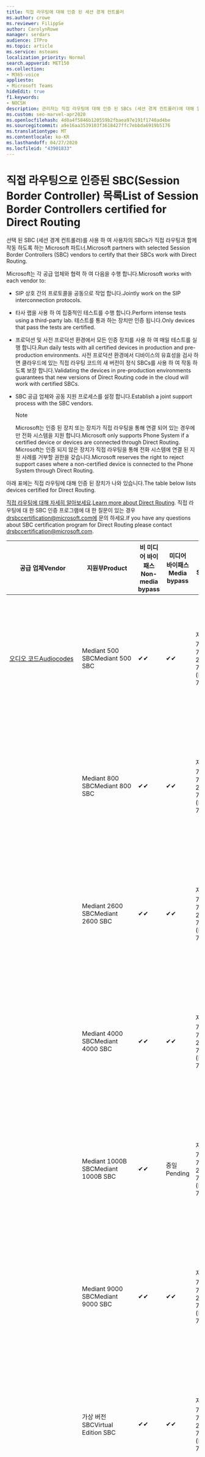 ```yaml
---
title: 직접 라우팅에 대해 인증 된 세션 경계 컨트롤러
ms.author: crowe
ms.reviewer: FilippSe
author: CarolynRowe
manager: serdars
audience: ITPro
ms.topic: article
ms.service: msteams
localization_priority: Normal
search.appverid: MET150
ms.collection:
- M365-voice
appliesto:
- Microsoft Teams
hideEdit: true
f1.keywords:
- NOCSH
description: 관리자는 직접 라우팅에 대해 인증 된 SBCs (세션 경계 컨트롤러)에 대해 알아볼 수 있습니다.
ms.custom: seo-marvel-apr2020
ms.openlocfilehash: 4d0a4f5846b120559b2fbaea97e191f1740ad4be
ms.sourcegitcommit: a9e16aa3539103f3618427ffc7ebbda6919b5176
ms.translationtype: MT
ms.contentlocale: ko-KR
ms.lasthandoff: 04/27/2020
ms.locfileid: "43901833"
---
```

# <a name="list-of-session-border-controllers-certified-for-direct-routing"></a><span data-ttu-id="1ddde-103">직접 라우팅으로 인증된 SBC(Session Border Controller) 목록</span><span class="sxs-lookup"><span data-stu-id="1ddde-103">List of Session Border Controllers certified for Direct Routing</span></span>

<span data-ttu-id="1ddde-104">선택 된 SBC (세션 경계 컨트롤러)를 사용 하 여 사용자의 SBCs가 직접 라우팅과 함께 작동 하도록 하는 Microsoft 파트너.</span><span class="sxs-lookup"><span data-stu-id="1ddde-104">Microsoft partners with selected Session Border Controllers (SBC) vendors to certify that their SBCs work with Direct Routing.</span></span> 

<span data-ttu-id="1ddde-105">Microsoft는 각 공급 업체와 협력 하 여 다음을 수행 합니다.</span><span class="sxs-lookup"><span data-stu-id="1ddde-105">Microsoft works with each vendor to:</span></span> 

- <span data-ttu-id="1ddde-106">SIP 상호 간의 프로토콜을 공동으로 작업 합니다.</span><span class="sxs-lookup"><span data-stu-id="1ddde-106">Jointly work on the SIP interconnection protocols.</span></span>
- <span data-ttu-id="1ddde-107">타사 랩을 사용 하 여 집중적인 테스트를 수행 합니다.</span><span class="sxs-lookup"><span data-stu-id="1ddde-107">Perform intense tests using a third-party lab.</span></span> <span data-ttu-id="1ddde-108">테스트를 통과 하는 장치만 인증 됩니다.</span><span class="sxs-lookup"><span data-stu-id="1ddde-108">Only devices that pass the tests are certified.</span></span> 
- <span data-ttu-id="1ddde-109">프로덕션 및 사전 프로덕션 환경에서 모든 인증 장치를 사용 하 여 매일 테스트를 실행 합니다.</span><span class="sxs-lookup"><span data-stu-id="1ddde-109">Run daily tests with all certified devices in production and pre-production environments.</span></span> <span data-ttu-id="1ddde-110">사전 프로덕션 환경에서 디바이스의 유효성을 검사 하면 클라우드에 있는 직접 라우팅 코드의 새 버전이 정식 SBCs를 사용 하 여 작동 하도록 보장 합니다.</span><span class="sxs-lookup"><span data-stu-id="1ddde-110">Validating the devices in pre-production environments guarantees that new versions of Direct Routing code in the cloud will work with certified SBCs.</span></span> 
- <span data-ttu-id="1ddde-111">SBC 공급 업체와 공동 지원 프로세스를 설정 합니다.</span><span class="sxs-lookup"><span data-stu-id="1ddde-111">Establish a joint support process with the SBC vendors.</span></span>


  > [!NOTE]
  > <span data-ttu-id="1ddde-112">Microsoft는 인증 된 장치 또는 장치가 직접 라우팅을 통해 연결 되어 있는 경우에만 전화 시스템을 지원 합니다.</span><span class="sxs-lookup"><span data-stu-id="1ddde-112">Microsoft only supports Phone System if a certified device or devices are connected through Direct Routing.</span></span> <span data-ttu-id="1ddde-113">Microsoft는 인증 되지 않은 장치가 직접 라우팅을 통해 전화 시스템에 연결 된 지원 사례를 거부할 권한을 갖습니다.</span><span class="sxs-lookup"><span data-stu-id="1ddde-113">Microsoft reserves the right to reject support cases where a non-certified device is connected to the Phone System through Direct Routing.</span></span> 

<span data-ttu-id="1ddde-114">아래 표에는 직접 라우팅에 대해 인증 된 장치가 나와 있습니다.</span><span class="sxs-lookup"><span data-stu-id="1ddde-114">The table below lists devices certified for Direct Routing.</span></span> 

<span data-ttu-id="1ddde-115">[직접 라우팅에 대해 자세히 알아보세요](https://aka.ms/dr).</span><span class="sxs-lookup"><span data-stu-id="1ddde-115">[Learn more about Direct Routing](https://aka.ms/dr).</span></span> <span data-ttu-id="1ddde-116">직접 라우팅에 대 한 SBC 인증 프로그램에 대 한 질문이 있는 경우 drsbccertification@microsoft.com에 문의 하세요.</span><span class="sxs-lookup"><span data-stu-id="1ddde-116">If you have any questions about SBC certification program for Direct Routing please contact drsbccertification@microsoft.com.</span></span>


|                                                       <span data-ttu-id="1ddde-117">공급 업체</span><span class="sxs-lookup"><span data-stu-id="1ddde-117">Vendor</span></span>                                                        |       <span data-ttu-id="1ddde-118">지원부</span><span class="sxs-lookup"><span data-stu-id="1ddde-118">Product</span></span>       | <span data-ttu-id="1ddde-119">비 미디어 바이패스</span><span class="sxs-lookup"><span data-stu-id="1ddde-119">Non-media bypass</span></span> | <span data-ttu-id="1ddde-120">미디어 바이패스</span><span class="sxs-lookup"><span data-stu-id="1ddde-120">Media bypass</span></span> | <span data-ttu-id="1ddde-121">소프트웨어 버전</span><span class="sxs-lookup"><span data-stu-id="1ddde-121">Software version</span></span> | <span data-ttu-id="1ddde-122">E911 공급자를 사용 하 여 유효성 검사</span><span class="sxs-lookup"><span data-stu-id="1ddde-122">Validated with E911 providers</span></span> | <span data-ttu-id="1ddde-123">ELIN 가능</span><span class="sxs-lookup"><span data-stu-id="1ddde-123">ELIN capable</span></span>
|---------------------------------------------------------------------------------------------------------------------|---------------------|------------------|--------------|------------------|-----------------|------------------|
| [<span data-ttu-id="1ddde-124">오디오 코드</span><span class="sxs-lookup"><span data-stu-id="1ddde-124">Audiocodes</span></span>](https://www.audiocodes.com/solutions-products/products/products-for-microsoft-365/direct-routing-for-microsoft-teams) |   <span data-ttu-id="1ddde-125">Mediant 500 SBC</span><span class="sxs-lookup"><span data-stu-id="1ddde-125">Mediant 500 SBC</span></span>   |     <span data-ttu-id="1ddde-126">&#10004;</span><span class="sxs-lookup"><span data-stu-id="1ddde-126">&#10004;</span></span>     |   <span data-ttu-id="1ddde-127">&#10004;</span><span class="sxs-lookup"><span data-stu-id="1ddde-127">&#10004;</span></span>    |  <span data-ttu-id="1ddde-128">지원 되는 7.20.250 (권장 7.20 A. 256)</span><span class="sxs-lookup"><span data-stu-id="1ddde-128">Supported 7.20A.250 (Recommended 7.20A.256)</span></span>   | <ul> <li> [<span data-ttu-id="1ddde-129">대역폭 동적 위치 라우팅</span><span class="sxs-lookup"><span data-stu-id="1ddde-129">Bandwidth Dynamic Location Routing</span></span>](https://www.bandwidth.com/partners/microsoft-teams-direct-routing) </li> <li><span data-ttu-id="1ddde-130">Intrado</span><span class="sxs-lookup"><span data-stu-id="1ddde-130">Intrado ERS</span></span> </li> <li><span data-ttu-id="1ddde-131">Intrado</span><span class="sxs-lookup"><span data-stu-id="1ddde-131">Intrado EGW</span></span></li> <li> <span data-ttu-id="1ddde-132">빨강 하늘 가로 이동성</span><span class="sxs-lookup"><span data-stu-id="1ddde-132">Red Sky Horizon Mobility</span></span> </li>  </ul> |  <span data-ttu-id="1ddde-133">&#10004;</span><span class="sxs-lookup"><span data-stu-id="1ddde-133">&#10004;</span></span>  |
|                                                                                                                     |   <span data-ttu-id="1ddde-134">Mediant 800 SBC</span><span class="sxs-lookup"><span data-stu-id="1ddde-134">Mediant 800 SBC</span></span>   |     <span data-ttu-id="1ddde-135">&#10004;</span><span class="sxs-lookup"><span data-stu-id="1ddde-135">&#10004;</span></span>     |   <span data-ttu-id="1ddde-136">&#10004;</span><span class="sxs-lookup"><span data-stu-id="1ddde-136">&#10004;</span></span>     |  <span data-ttu-id="1ddde-137">지원 되는 7.20.250 (권장 7.20 A. 256)</span><span class="sxs-lookup"><span data-stu-id="1ddde-137">Supported 7.20A.250 (Recommended 7.20A.256)</span></span>   | <ul> <li> [<span data-ttu-id="1ddde-138">대역폭 동적 위치 라우팅</span><span class="sxs-lookup"><span data-stu-id="1ddde-138">Bandwidth Dynamic Location Routing</span></span>](https://www.bandwidth.com/partners/microsoft-teams-direct-routing) </li> <li><span data-ttu-id="1ddde-139">Intrado</span><span class="sxs-lookup"><span data-stu-id="1ddde-139">Intrado ERS</span></span> </li> <li><span data-ttu-id="1ddde-140">Intrado</span><span class="sxs-lookup"><span data-stu-id="1ddde-140">Intrado EGW</span></span></li> <li> <span data-ttu-id="1ddde-141">빨강 하늘 가로 이동성</span><span class="sxs-lookup"><span data-stu-id="1ddde-141">Red Sky Horizon Mobility</span></span> </li>  </ul>  |  <span data-ttu-id="1ddde-142">&#10004;</span><span class="sxs-lookup"><span data-stu-id="1ddde-142">&#10004;</span></span>  |
|                                                                                                                     |  <span data-ttu-id="1ddde-143">Mediant 2600 SBC</span><span class="sxs-lookup"><span data-stu-id="1ddde-143">Mediant 2600 SBC</span></span>   |     <span data-ttu-id="1ddde-144">&#10004;</span><span class="sxs-lookup"><span data-stu-id="1ddde-144">&#10004;</span></span>     |   <span data-ttu-id="1ddde-145">&#10004;</span><span class="sxs-lookup"><span data-stu-id="1ddde-145">&#10004;</span></span>    |  <span data-ttu-id="1ddde-146">지원 되는 7.20.250 (권장 7.20 A. 256)</span><span class="sxs-lookup"><span data-stu-id="1ddde-146">Supported 7.20A.250 (Recommended 7.20A.256)</span></span>   |   <ul> <li> [<span data-ttu-id="1ddde-147">대역폭 동적 위치 라우팅</span><span class="sxs-lookup"><span data-stu-id="1ddde-147">Bandwidth Dynamic Location Routing</span></span>](https://www.bandwidth.com/partners/microsoft-teams-direct-routing) </li> <li><span data-ttu-id="1ddde-148">Intrado</span><span class="sxs-lookup"><span data-stu-id="1ddde-148">Intrado ERS</span></span> </li> <li><span data-ttu-id="1ddde-149">Intrado</span><span class="sxs-lookup"><span data-stu-id="1ddde-149">Intrado EGW</span></span></li> <li> <span data-ttu-id="1ddde-150">빨강 하늘 가로 이동성</span><span class="sxs-lookup"><span data-stu-id="1ddde-150">Red Sky Horizon Mobility</span></span> </li>  </ul>  |  <span data-ttu-id="1ddde-151">&#10004;</span><span class="sxs-lookup"><span data-stu-id="1ddde-151">&#10004;</span></span>  |    
|                                                                                                                     |  <span data-ttu-id="1ddde-152">Mediant 4000 SBC</span><span class="sxs-lookup"><span data-stu-id="1ddde-152">Mediant 4000 SBC</span></span>   |     <span data-ttu-id="1ddde-153">&#10004;</span><span class="sxs-lookup"><span data-stu-id="1ddde-153">&#10004;</span></span>     |   <span data-ttu-id="1ddde-154">&#10004;</span><span class="sxs-lookup"><span data-stu-id="1ddde-154">&#10004;</span></span>     |  <span data-ttu-id="1ddde-155">지원 되는 7.20.250 (권장 7.20 A. 256)</span><span class="sxs-lookup"><span data-stu-id="1ddde-155">Supported 7.20A.250 (Recommended 7.20A.256)</span></span>   |  <ul> <li> [<span data-ttu-id="1ddde-156">대역폭 동적 위치 라우팅</span><span class="sxs-lookup"><span data-stu-id="1ddde-156">Bandwidth Dynamic Location Routing</span></span>](https://www.bandwidth.com/partners/microsoft-teams-direct-routing) </li> <li><span data-ttu-id="1ddde-157">Intrado</span><span class="sxs-lookup"><span data-stu-id="1ddde-157">Intrado ERS</span></span> </li> <li><span data-ttu-id="1ddde-158">Intrado</span><span class="sxs-lookup"><span data-stu-id="1ddde-158">Intrado EGW</span></span></li> <li> <span data-ttu-id="1ddde-159">빨강 하늘 가로 이동성</span><span class="sxs-lookup"><span data-stu-id="1ddde-159">Red Sky Horizon Mobility</span></span> </li>  </ul>  |  <span data-ttu-id="1ddde-160">&#10004;</span><span class="sxs-lookup"><span data-stu-id="1ddde-160">&#10004;</span></span>  |    
|                                                                                                                     | <span data-ttu-id="1ddde-161">Mediant 1000B SBC</span><span class="sxs-lookup"><span data-stu-id="1ddde-161">Mediant 1000B  SBC</span></span>  |     <span data-ttu-id="1ddde-162">&#10004;</span><span class="sxs-lookup"><span data-stu-id="1ddde-162">&#10004;</span></span>     |   <span data-ttu-id="1ddde-163">중일</span><span class="sxs-lookup"><span data-stu-id="1ddde-163">Pending</span></span>     |  <span data-ttu-id="1ddde-164">지원 되는 7.20.250 (권장 7.20 A. 256)</span><span class="sxs-lookup"><span data-stu-id="1ddde-164">Supported 7.20A.250 (Recommended 7.20A.256)</span></span>  |  <ul> <li> [<span data-ttu-id="1ddde-165">대역폭 동적 위치 라우팅</span><span class="sxs-lookup"><span data-stu-id="1ddde-165">Bandwidth Dynamic Location Routing</span></span>](https://www.bandwidth.com/partners/microsoft-teams-direct-routing) </li> <li><span data-ttu-id="1ddde-166">Intrado</span><span class="sxs-lookup"><span data-stu-id="1ddde-166">Intrado ERS</span></span> </li> <li><span data-ttu-id="1ddde-167">Intrado</span><span class="sxs-lookup"><span data-stu-id="1ddde-167">Intrado EGW</span></span></li> <li> <span data-ttu-id="1ddde-168">빨강 하늘 가로 이동성</span><span class="sxs-lookup"><span data-stu-id="1ddde-168">Red Sky Horizon Mobility</span></span> </li>  </ul>  |  <span data-ttu-id="1ddde-169">&#10004;</span><span class="sxs-lookup"><span data-stu-id="1ddde-169">&#10004;</span></span>  |    
|                                                                                                                     | <span data-ttu-id="1ddde-170">Mediant 9000 SBC</span><span class="sxs-lookup"><span data-stu-id="1ddde-170">Mediant 9000  SBC</span></span>  |     <span data-ttu-id="1ddde-171">&#10004;</span><span class="sxs-lookup"><span data-stu-id="1ddde-171">&#10004;</span></span>     |   <span data-ttu-id="1ddde-172">&#10004;</span><span class="sxs-lookup"><span data-stu-id="1ddde-172">&#10004;</span></span>     |  <span data-ttu-id="1ddde-173">지원 되는 7.20.250 (권장 7.20 A. 256)</span><span class="sxs-lookup"><span data-stu-id="1ddde-173">Supported 7.20A.250 (Recommended 7.20A.256)</span></span>   | <ul> <li> [<span data-ttu-id="1ddde-174">대역폭 동적 위치 라우팅</span><span class="sxs-lookup"><span data-stu-id="1ddde-174">Bandwidth Dynamic Location Routing</span></span>](https://www.bandwidth.com/partners/microsoft-teams-direct-routing) </li> <li><span data-ttu-id="1ddde-175">Intrado</span><span class="sxs-lookup"><span data-stu-id="1ddde-175">Intrado ERS</span></span> </li> <li><span data-ttu-id="1ddde-176">Intrado</span><span class="sxs-lookup"><span data-stu-id="1ddde-176">Intrado EGW</span></span></li> <li> <span data-ttu-id="1ddde-177">빨강 하늘 가로 이동성</span><span class="sxs-lookup"><span data-stu-id="1ddde-177">Red Sky Horizon Mobility</span></span> </li>  </ul>    |  <span data-ttu-id="1ddde-178">&#10004;</span><span class="sxs-lookup"><span data-stu-id="1ddde-178">&#10004;</span></span>  |                                                                       
|                                                                                                                     | <span data-ttu-id="1ddde-179">가상 버전 SBC</span><span class="sxs-lookup"><span data-stu-id="1ddde-179">Virtual Edition SBC</span></span> |     <span data-ttu-id="1ddde-180">&#10004;</span><span class="sxs-lookup"><span data-stu-id="1ddde-180">&#10004;</span></span>     |   <span data-ttu-id="1ddde-181">&#10004;</span><span class="sxs-lookup"><span data-stu-id="1ddde-181">&#10004;</span></span>     |  <span data-ttu-id="1ddde-182">지원 되는 7.20.250 (권장 7.20 A. 256)</span><span class="sxs-lookup"><span data-stu-id="1ddde-182">Supported 7.20A.250 (Recommended 7.20A.256)</span></span> |  <ul> <li> [<span data-ttu-id="1ddde-183">대역폭 동적 위치 라우팅</span><span class="sxs-lookup"><span data-stu-id="1ddde-183">Bandwidth Dynamic Location Routing</span></span>](https://www.bandwidth.com/partners/microsoft-teams-direct-routing) </li> <li><span data-ttu-id="1ddde-184">Intrado</span><span class="sxs-lookup"><span data-stu-id="1ddde-184">Intrado ERS</span></span> </li> <li><span data-ttu-id="1ddde-185">Intrado</span><span class="sxs-lookup"><span data-stu-id="1ddde-185">Intrado EGW</span></span></li> <li> <span data-ttu-id="1ddde-186">빨강 하늘 가로 이동성</span><span class="sxs-lookup"><span data-stu-id="1ddde-186">Red Sky Horizon Mobility</span></span> </li>  </ul>   |  <span data-ttu-id="1ddde-187">&#10004;</span><span class="sxs-lookup"><span data-stu-id="1ddde-187">&#10004;</span></span>  |    
|  [<span data-ttu-id="1ddde-188">리본 통신</span><span class="sxs-lookup"><span data-stu-id="1ddde-188">Ribbon Communications</span></span>](https://ribboncommunications.com/solutions/enterprise-solutions/microsoft-skype-business)  |      <span data-ttu-id="1ddde-189">SBC 5110</span><span class="sxs-lookup"><span data-stu-id="1ddde-189">SBC 5110</span></span>       |     <span data-ttu-id="1ddde-190">&#10004;</span><span class="sxs-lookup"><span data-stu-id="1ddde-190">&#10004;</span></span>     |   <span data-ttu-id="1ddde-191">&#10004;</span><span class="sxs-lookup"><span data-stu-id="1ddde-191">&#10004;</span></span>    |       <span data-ttu-id="1ddde-192">지원 되는 7.2 (권장 8.2)</span><span class="sxs-lookup"><span data-stu-id="1ddde-192">Supported 7.2 (Recommended 8.2)</span></span>       | <ul> <li> [<span data-ttu-id="1ddde-193">대역폭 동적 위치 라우팅</span><span class="sxs-lookup"><span data-stu-id="1ddde-193">Bandwidth Dynamic Location Routing</span></span>](https://www.bandwidth.com/partners/microsoft-teams-direct-routing) </li> <li><span data-ttu-id="1ddde-194">Intrado</span><span class="sxs-lookup"><span data-stu-id="1ddde-194">Intrado ERS</span></span> </li> <li><span data-ttu-id="1ddde-195">Intrado</span><span class="sxs-lookup"><span data-stu-id="1ddde-195">Intrado EGW</span></span></li> <li> <span data-ttu-id="1ddde-196">빨강 하늘 가로 이동성</span><span class="sxs-lookup"><span data-stu-id="1ddde-196">Red Sky Horizon Mobility</span></span> </li>  </ul> |    |    
|                                                                                                                     |      <span data-ttu-id="1ddde-197">SBC 5210</span><span class="sxs-lookup"><span data-stu-id="1ddde-197">SBC 5210</span></span>       |     <span data-ttu-id="1ddde-198">&#10004;</span><span class="sxs-lookup"><span data-stu-id="1ddde-198">&#10004;</span></span>     |  <span data-ttu-id="1ddde-199">&#10004;</span><span class="sxs-lookup"><span data-stu-id="1ddde-199">&#10004;</span></span>    |       <span data-ttu-id="1ddde-200">지원 되는 7.2 (권장 8.2)</span><span class="sxs-lookup"><span data-stu-id="1ddde-200">Supported 7.2 (Recommended 8.2)</span></span>       |  <ul> <li> [<span data-ttu-id="1ddde-201">대역폭 동적 위치 라우팅</span><span class="sxs-lookup"><span data-stu-id="1ddde-201">Bandwidth Dynamic Location Routing</span></span>](https://www.bandwidth.com/partners/microsoft-teams-direct-routing) </li> <li><span data-ttu-id="1ddde-202">Intrado</span><span class="sxs-lookup"><span data-stu-id="1ddde-202">Intrado ERS</span></span> </li> <li><span data-ttu-id="1ddde-203">Intrado</span><span class="sxs-lookup"><span data-stu-id="1ddde-203">Intrado EGW</span></span></li> <li> <span data-ttu-id="1ddde-204">빨강 하늘 가로 이동성</span><span class="sxs-lookup"><span data-stu-id="1ddde-204">Red Sky Horizon Mobility</span></span> </li> </ul> |    |    
|                                                                                                                     |      <span data-ttu-id="1ddde-205">SBC 5400</span><span class="sxs-lookup"><span data-stu-id="1ddde-205">SBC 5400</span></span>       |     <span data-ttu-id="1ddde-206">&#10004;</span><span class="sxs-lookup"><span data-stu-id="1ddde-206">&#10004;</span></span>     |   <span data-ttu-id="1ddde-207">&#10004;</span><span class="sxs-lookup"><span data-stu-id="1ddde-207">&#10004;</span></span>   |       <span data-ttu-id="1ddde-208">지원 되는 7.2 (권장 8.2)</span><span class="sxs-lookup"><span data-stu-id="1ddde-208">Supported 7.2 (Recommended 8.2)</span></span>       |  <ul> <li> [<span data-ttu-id="1ddde-209">대역폭 동적 위치 라우팅</span><span class="sxs-lookup"><span data-stu-id="1ddde-209">Bandwidth Dynamic Location Routing</span></span>](https://www.bandwidth.com/partners/microsoft-teams-direct-routing) </li><li><span data-ttu-id="1ddde-210">Intrado</span><span class="sxs-lookup"><span data-stu-id="1ddde-210">Intrado ERS</span></span> </li> <li><span data-ttu-id="1ddde-211">Intrado</span><span class="sxs-lookup"><span data-stu-id="1ddde-211">Intrado EGW</span></span></li> <li> <span data-ttu-id="1ddde-212">빨강 하늘 가로 이동성</span><span class="sxs-lookup"><span data-stu-id="1ddde-212">Red Sky Horizon Mobility</span></span> </li> </ul>  ||    
|                                                                                                                     |      <span data-ttu-id="1ddde-213">SBC 7000</span><span class="sxs-lookup"><span data-stu-id="1ddde-213">SBC 7000</span></span>       |     <span data-ttu-id="1ddde-214">&#10004;</span><span class="sxs-lookup"><span data-stu-id="1ddde-214">&#10004;</span></span>     |   <span data-ttu-id="1ddde-215">&#10004;</span><span class="sxs-lookup"><span data-stu-id="1ddde-215">&#10004;</span></span>    |       <span data-ttu-id="1ddde-216">지원 되는 7.2 (권장 8.2)</span><span class="sxs-lookup"><span data-stu-id="1ddde-216">Supported 7.2 (Recommended 8.2)</span></span>       |   <ul> <li> [<span data-ttu-id="1ddde-217">대역폭 동적 위치 라우팅</span><span class="sxs-lookup"><span data-stu-id="1ddde-217">Bandwidth Dynamic Location Routing</span></span>](https://www.bandwidth.com/partners/microsoft-teams-direct-routing) </li> <li><span data-ttu-id="1ddde-218">Intrado</span><span class="sxs-lookup"><span data-stu-id="1ddde-218">Intrado ERS</span></span> </li> <li><span data-ttu-id="1ddde-219">Intrado</span><span class="sxs-lookup"><span data-stu-id="1ddde-219">Intrado EGW</span></span></li> <li> <span data-ttu-id="1ddde-220">빨강 하늘 가로 이동성</span><span class="sxs-lookup"><span data-stu-id="1ddde-220">Red Sky Horizon Mobility</span></span> </li> </ul> |  |    
|                                                                                                                     |       <span data-ttu-id="1ddde-221">SBC SWe</span><span class="sxs-lookup"><span data-stu-id="1ddde-221">SBC SWe</span></span>       |     <span data-ttu-id="1ddde-222">&#10004;</span><span class="sxs-lookup"><span data-stu-id="1ddde-222">&#10004;</span></span>     |   <span data-ttu-id="1ddde-223">&#10004;</span><span class="sxs-lookup"><span data-stu-id="1ddde-223">&#10004;</span></span>   |       <span data-ttu-id="1ddde-224">지원 되는 7.2 (권장 8.2)</span><span class="sxs-lookup"><span data-stu-id="1ddde-224">Supported 7.2 (Recommended 8.2)</span></span>       |   <ul> <li> [<span data-ttu-id="1ddde-225">대역폭 동적 위치 라우팅</span><span class="sxs-lookup"><span data-stu-id="1ddde-225">Bandwidth Dynamic Location Routing</span></span>](https://www.bandwidth.com/partners/microsoft-teams-direct-routing) </li> <li><span data-ttu-id="1ddde-226">Intrado</span><span class="sxs-lookup"><span data-stu-id="1ddde-226">Intrado ERS</span></span> </li> <li><span data-ttu-id="1ddde-227">Intrado</span><span class="sxs-lookup"><span data-stu-id="1ddde-227">Intrado EGW</span></span></li> <li> <span data-ttu-id="1ddde-228">빨강 하늘 가로 이동성</span><span class="sxs-lookup"><span data-stu-id="1ddde-228">Red Sky Horizon Mobility</span></span> </li> </ul> |    |    
|                                                                                                                     |      <span data-ttu-id="1ddde-229">SBC 1000</span><span class="sxs-lookup"><span data-stu-id="1ddde-229">SBC 1000</span></span>       |     <span data-ttu-id="1ddde-230">&#10004;</span><span class="sxs-lookup"><span data-stu-id="1ddde-230">&#10004;</span></span>     |   <span data-ttu-id="1ddde-231">&#10004;</span><span class="sxs-lookup"><span data-stu-id="1ddde-231">&#10004;</span></span>    |      <span data-ttu-id="1ddde-232">8.0.3 (빌드 537)</span><span class="sxs-lookup"><span data-stu-id="1ddde-232">8.0.3 (build 537)</span></span>     |  <ul> <li> [<span data-ttu-id="1ddde-233">대역폭 동적 위치 라우팅</span><span class="sxs-lookup"><span data-stu-id="1ddde-233">Bandwidth Dynamic Location Routing</span></span>](https://www.bandwidth.com/partners/microsoft-teams-direct-routing) </li> <li> <span data-ttu-id="1ddde-234">Intrado</span><span class="sxs-lookup"><span data-stu-id="1ddde-234">Intrado ERS</span></span> </li> <li><span data-ttu-id="1ddde-235">Intrado</span><span class="sxs-lookup"><span data-stu-id="1ddde-235">Intrado EGW</span></span> </li> <li> <span data-ttu-id="1ddde-236">빨강 하늘 가로 이동성</span><span class="sxs-lookup"><span data-stu-id="1ddde-236">Red Sky Horizon Mobility</span></span> </li> </ul>   |  <span data-ttu-id="1ddde-237">&#10004;</span><span class="sxs-lookup"><span data-stu-id="1ddde-237">&#10004;</span></span>   |    
|                                                                                                                     |      <span data-ttu-id="1ddde-238">SBC 2000</span><span class="sxs-lookup"><span data-stu-id="1ddde-238">SBC 2000</span></span>       |     <span data-ttu-id="1ddde-239">&#10004;</span><span class="sxs-lookup"><span data-stu-id="1ddde-239">&#10004;</span></span>     |   <span data-ttu-id="1ddde-240">&#10004;</span><span class="sxs-lookup"><span data-stu-id="1ddde-240">&#10004;</span></span>   |     <span data-ttu-id="1ddde-241">8.0.3 (빌드 537)</span><span class="sxs-lookup"><span data-stu-id="1ddde-241">8.0.3 (build 537)</span></span>     |  <ul> <li>[<span data-ttu-id="1ddde-242">대역폭 동적 위치 라우팅</span><span class="sxs-lookup"><span data-stu-id="1ddde-242">Bandwidth Dynamic Location Routing</span></span>](https://www.bandwidth.com/partners/microsoft-teams-direct-routing) </li> <li> <span data-ttu-id="1ddde-243">Intrado</span><span class="sxs-lookup"><span data-stu-id="1ddde-243">Intrado ERS</span></span> </li> <li><span data-ttu-id="1ddde-244">Intrado</span><span class="sxs-lookup"><span data-stu-id="1ddde-244">Intrado EGW</span></span> </li> <li> <span data-ttu-id="1ddde-245">빨강 하늘 가로 이동성</span><span class="sxs-lookup"><span data-stu-id="1ddde-245">Red Sky Horizon Mobility</span></span> </li> </ul>   |     <span data-ttu-id="1ddde-246">&#10004;</span><span class="sxs-lookup"><span data-stu-id="1ddde-246">&#10004;</span></span>     |    
|                                                                                                                     |    <span data-ttu-id="1ddde-247">SBC SWe Lite</span><span class="sxs-lookup"><span data-stu-id="1ddde-247">SBC SWe Lite</span></span>     |     <span data-ttu-id="1ddde-248">&#10004;</span><span class="sxs-lookup"><span data-stu-id="1ddde-248">&#10004;</span></span>     |  <span data-ttu-id="1ddde-249">&#10004;</span><span class="sxs-lookup"><span data-stu-id="1ddde-249">&#10004;</span></span>    |      <span data-ttu-id="1ddde-250">8.0.3 (빌드 216)</span><span class="sxs-lookup"><span data-stu-id="1ddde-250">8.0.3 (build 216)</span></span>    |  <ul> <li> [<span data-ttu-id="1ddde-251">대역폭 동적 위치 라우팅</span><span class="sxs-lookup"><span data-stu-id="1ddde-251">Bandwidth Dynamic Location Routing</span></span>](https://www.bandwidth.com/partners/microsoft-teams-direct-routing) </li> <li> <span data-ttu-id="1ddde-252">Intrado</span><span class="sxs-lookup"><span data-stu-id="1ddde-252">Intrado ERS</span></span> </li> <li><span data-ttu-id="1ddde-253">Intrado</span><span class="sxs-lookup"><span data-stu-id="1ddde-253">Intrado EGW</span></span> </li> <li> <span data-ttu-id="1ddde-254">빨강 하늘 가로 이동성</span><span class="sxs-lookup"><span data-stu-id="1ddde-254">Red Sky Horizon Mobility</span></span> </li> </ul>    |     <span data-ttu-id="1ddde-255">&#10004;</span><span class="sxs-lookup"><span data-stu-id="1ddde-255">&#10004;</span></span>     |   
| | <span data-ttu-id="1ddde-256">EdgeMarc 시리즈</span><span class="sxs-lookup"><span data-stu-id="1ddde-256">EdgeMarc Series</span></span> |  <span data-ttu-id="1ddde-257">&#10004;</span><span class="sxs-lookup"><span data-stu-id="1ddde-257">&#10004;</span></span> | | <span data-ttu-id="1ddde-258">15.6.1</span><span class="sxs-lookup"><span data-stu-id="1ddde-258">15.6.1</span></span> | 
|                     [<span data-ttu-id="1ddde-259">Thinktel</span><span class="sxs-lookup"><span data-stu-id="1ddde-259">Thinktel</span></span>](https://www.thinktel.ca/services/think-365/think-365-overview/)                      |    <span data-ttu-id="1ddde-260">생각 365 SBC</span><span class="sxs-lookup"><span data-stu-id="1ddde-260">Think 365 SBC</span></span>    |     <span data-ttu-id="1ddde-261">&#10004;</span><span class="sxs-lookup"><span data-stu-id="1ddde-261">&#10004;</span></span>     |           |       <span data-ttu-id="1ddde-262">1.4</span><span class="sxs-lookup"><span data-stu-id="1ddde-262">1.4</span></span>       |     |    |    
|                     [<span data-ttu-id="1ddde-263">Oracle</span><span class="sxs-lookup"><span data-stu-id="1ddde-263">Oracle</span></span>](https://www.oracle.com/industries/communications/enterprise-session-border-controller/microsoft.html)                      |    <span data-ttu-id="1ddde-264">AP 1100</span><span class="sxs-lookup"><span data-stu-id="1ddde-264">AP 1100</span></span>      |    <span data-ttu-id="1ddde-265">&#10004;</span><span class="sxs-lookup"><span data-stu-id="1ddde-265">&#10004;</span></span>     |    <span data-ttu-id="1ddde-266">&#10004;</span><span class="sxs-lookup"><span data-stu-id="1ddde-266">&#10004;</span></span>    |   <span data-ttu-id="1ddde-267">8.3.0.0.1</span><span class="sxs-lookup"><span data-stu-id="1ddde-267">8.3.0.0.1</span></span> |   <ul> <li> [<span data-ttu-id="1ddde-268">대역폭 동적 위치 라우팅</span><span class="sxs-lookup"><span data-stu-id="1ddde-268">Bandwidth Dynamic Location Routing</span></span>](https://www.bandwidth.com/partners/microsoft-teams-direct-routing) </li> <li><span data-ttu-id="1ddde-269">Intrado</span><span class="sxs-lookup"><span data-stu-id="1ddde-269">Intrado ERS</span></span> </li> <li><span data-ttu-id="1ddde-270">Intrado</span><span class="sxs-lookup"><span data-stu-id="1ddde-270">Intrado EGW</span></span></li> <li> <span data-ttu-id="1ddde-271">빨강 하늘 가로 이동성</span><span class="sxs-lookup"><span data-stu-id="1ddde-271">Red Sky Horizon Mobility</span></span> </li>  </ul>   |  <span data-ttu-id="1ddde-272">&#10004;</span><span class="sxs-lookup"><span data-stu-id="1ddde-272">&#10004;</span></span>  |    
|                                                                                                                    |    <span data-ttu-id="1ddde-273">AP 3900</span><span class="sxs-lookup"><span data-stu-id="1ddde-273">AP 3900</span></span>           |    <span data-ttu-id="1ddde-274">&#10004;</span><span class="sxs-lookup"><span data-stu-id="1ddde-274">&#10004;</span></span>     |    <span data-ttu-id="1ddde-275">&#10004;</span><span class="sxs-lookup"><span data-stu-id="1ddde-275">&#10004;</span></span>   |   <span data-ttu-id="1ddde-276">8.3.0.0.1</span><span class="sxs-lookup"><span data-stu-id="1ddde-276">8.3.0.0.1</span></span>  |  <ul> <li> [<span data-ttu-id="1ddde-277">대역폭 동적 위치 라우팅</span><span class="sxs-lookup"><span data-stu-id="1ddde-277">Bandwidth Dynamic Location Routing</span></span>](https://www.bandwidth.com/partners/microsoft-teams-direct-routing) </li> <li><span data-ttu-id="1ddde-278">Intrado</span><span class="sxs-lookup"><span data-stu-id="1ddde-278">Intrado ERS</span></span> </li> <li><span data-ttu-id="1ddde-279">Intrado</span><span class="sxs-lookup"><span data-stu-id="1ddde-279">Intrado EGW</span></span></li> <li> <span data-ttu-id="1ddde-280">빨강 하늘 가로 이동성</span><span class="sxs-lookup"><span data-stu-id="1ddde-280">Red Sky Horizon Mobility</span></span> </li>  </ul>  |  <span data-ttu-id="1ddde-281">&#10004;</span><span class="sxs-lookup"><span data-stu-id="1ddde-281">&#10004;</span></span>  |    
|                                                                                                                    |      <span data-ttu-id="1ddde-282">AP 4600</span><span class="sxs-lookup"><span data-stu-id="1ddde-282">AP 4600</span></span>         |    <span data-ttu-id="1ddde-283">&#10004;</span><span class="sxs-lookup"><span data-stu-id="1ddde-283">&#10004;</span></span>   |    <span data-ttu-id="1ddde-284">&#10004;</span><span class="sxs-lookup"><span data-stu-id="1ddde-284">&#10004;</span></span>     |     <span data-ttu-id="1ddde-285">8.3.0.0.1</span><span class="sxs-lookup"><span data-stu-id="1ddde-285">8.3.0.0.1</span></span>  |  <ul> <li> [<span data-ttu-id="1ddde-286">대역폭 동적 위치 라우팅</span><span class="sxs-lookup"><span data-stu-id="1ddde-286">Bandwidth Dynamic Location Routing</span></span>](https://www.bandwidth.com/partners/microsoft-teams-direct-routing) </li> <li><span data-ttu-id="1ddde-287">Intrado</span><span class="sxs-lookup"><span data-stu-id="1ddde-287">Intrado ERS</span></span> </li> <li><span data-ttu-id="1ddde-288">Intrado</span><span class="sxs-lookup"><span data-stu-id="1ddde-288">Intrado EGW</span></span></li> <li> <span data-ttu-id="1ddde-289">빨강 하늘 가로 이동성</span><span class="sxs-lookup"><span data-stu-id="1ddde-289">Red Sky Horizon Mobility</span></span> </li>  </ul>  |  <span data-ttu-id="1ddde-290">&#10004;</span><span class="sxs-lookup"><span data-stu-id="1ddde-290">&#10004;</span></span>  |    
|                                                                                                                    |      <span data-ttu-id="1ddde-291">AP 6300</span><span class="sxs-lookup"><span data-stu-id="1ddde-291">AP 6300</span></span>         |    <span data-ttu-id="1ddde-292">&#10004;</span><span class="sxs-lookup"><span data-stu-id="1ddde-292">&#10004;</span></span>   |    <span data-ttu-id="1ddde-293">&#10004;</span><span class="sxs-lookup"><span data-stu-id="1ddde-293">&#10004;</span></span>     |     <span data-ttu-id="1ddde-294">8.3.0.0.1</span><span class="sxs-lookup"><span data-stu-id="1ddde-294">8.3.0.0.1</span></span>  |  <ul> <li> [<span data-ttu-id="1ddde-295">대역폭 동적 위치 라우팅</span><span class="sxs-lookup"><span data-stu-id="1ddde-295">Bandwidth Dynamic Location Routing</span></span>](https://www.bandwidth.com/partners/microsoft-teams-direct-routing) </li> <li><span data-ttu-id="1ddde-296">Intrado</span><span class="sxs-lookup"><span data-stu-id="1ddde-296">Intrado ERS</span></span> </li> <li><span data-ttu-id="1ddde-297">Intrado</span><span class="sxs-lookup"><span data-stu-id="1ddde-297">Intrado EGW</span></span></li> <li> <span data-ttu-id="1ddde-298">빨강 하늘 가로 이동성</span><span class="sxs-lookup"><span data-stu-id="1ddde-298">Red Sky Horizon Mobility</span></span> </li>  </ul>   |  <span data-ttu-id="1ddde-299">&#10004;</span><span class="sxs-lookup"><span data-stu-id="1ddde-299">&#10004;</span></span>  |    
|                                                                                                                   |      <span data-ttu-id="1ddde-300">AP 6350</span><span class="sxs-lookup"><span data-stu-id="1ddde-300">AP 6350</span></span>           |    <span data-ttu-id="1ddde-301">&#10004;</span><span class="sxs-lookup"><span data-stu-id="1ddde-301">&#10004;</span></span>   |    <span data-ttu-id="1ddde-302">&#10004;</span><span class="sxs-lookup"><span data-stu-id="1ddde-302">&#10004;</span></span>    |     <span data-ttu-id="1ddde-303">8.3.0.0.1</span><span class="sxs-lookup"><span data-stu-id="1ddde-303">8.3.0.0.1</span></span>  |   <ul> <li> [<span data-ttu-id="1ddde-304">대역폭 동적 위치 라우팅</span><span class="sxs-lookup"><span data-stu-id="1ddde-304">Bandwidth Dynamic Location Routing</span></span>](https://www.bandwidth.com/partners/microsoft-teams-direct-routing) </li> <li><span data-ttu-id="1ddde-305">Intrado</span><span class="sxs-lookup"><span data-stu-id="1ddde-305">Intrado ERS</span></span> </li> <li><span data-ttu-id="1ddde-306">Intrado</span><span class="sxs-lookup"><span data-stu-id="1ddde-306">Intrado EGW</span></span></li> <li> <span data-ttu-id="1ddde-307">빨강 하늘 가로 이동성</span><span class="sxs-lookup"><span data-stu-id="1ddde-307">Red Sky Horizon Mobility</span></span> </li>  </ul>  |  <span data-ttu-id="1ddde-308">&#10004;</span><span class="sxs-lookup"><span data-stu-id="1ddde-308">&#10004;</span></span>  |                                            
|                                                                                                                    |      <span data-ttu-id="1ddde-309">VME</span><span class="sxs-lookup"><span data-stu-id="1ddde-309">VME</span></span>           |    <span data-ttu-id="1ddde-310">&#10004;</span><span class="sxs-lookup"><span data-stu-id="1ddde-310">&#10004;</span></span>    |    <span data-ttu-id="1ddde-311">&#10004;</span><span class="sxs-lookup"><span data-stu-id="1ddde-311">&#10004;</span></span>    |     <span data-ttu-id="1ddde-312">8.3.0.0.1</span><span class="sxs-lookup"><span data-stu-id="1ddde-312">8.3.0.0.1</span></span>   |   <ul> <li> [<span data-ttu-id="1ddde-313">대역폭 동적 위치 라우팅</span><span class="sxs-lookup"><span data-stu-id="1ddde-313">Bandwidth Dynamic Location Routing</span></span>](https://www.bandwidth.com/partners/microsoft-teams-direct-routing) </li> <li><span data-ttu-id="1ddde-314">Intrado</span><span class="sxs-lookup"><span data-stu-id="1ddde-314">Intrado ERS</span></span> </li> <li><span data-ttu-id="1ddde-315">Intrado</span><span class="sxs-lookup"><span data-stu-id="1ddde-315">Intrado EGW</span></span></li> <li> <span data-ttu-id="1ddde-316">빨강 하늘 가로 이동성</span><span class="sxs-lookup"><span data-stu-id="1ddde-316">Red Sky Horizon Mobility</span></span> </li>  </ul>  |  <span data-ttu-id="1ddde-317">&#10004;</span><span class="sxs-lookup"><span data-stu-id="1ddde-317">&#10004;</span></span>  |    
|                     [<span data-ttu-id="1ddde-318">TE-시스템</span><span class="sxs-lookup"><span data-stu-id="1ddde-318">TE-SYSTEMS</span></span>](https://www.anynode.de/anynode-and-microsoft-teams/)                               |     <span data-ttu-id="1ddde-319">anynode</span><span class="sxs-lookup"><span data-stu-id="1ddde-319">anynode</span></span>         |     <span data-ttu-id="1ddde-320">&#10004;</span><span class="sxs-lookup"><span data-stu-id="1ddde-320">&#10004;</span></span>   |  <span data-ttu-id="1ddde-321">&#10004;</span><span class="sxs-lookup"><span data-stu-id="1ddde-321">&#10004;</span></span>   |      <span data-ttu-id="1ddde-322">지원 되는 3.20 (권장 4.0)</span><span class="sxs-lookup"><span data-stu-id="1ddde-322">Supported 3.20 (Recommended 4.0)</span></span>        |     |    |    
|                     [<span data-ttu-id="1ddde-323">Metaswitch</span><span class="sxs-lookup"><span data-stu-id="1ddde-323">Metaswitch</span></span>](https://www.metaswitch.com/products/core-network/perimeta-sbc)                               |     <span data-ttu-id="1ddde-324">Perimeta SBC</span><span class="sxs-lookup"><span data-stu-id="1ddde-324">Perimeta SBC</span></span>        |     <span data-ttu-id="1ddde-325">&#10004;</span><span class="sxs-lookup"><span data-stu-id="1ddde-325">&#10004;</span></span>   |  |      <span data-ttu-id="1ddde-326">4.7</span><span class="sxs-lookup"><span data-stu-id="1ddde-326">4.7</span></span>      |     |    |    

<span data-ttu-id="1ddde-327">다음 표에는 직접 라우팅 및 아날로그 장치 간의 상호 운용성을 확인 하는 장치가 나와 있습니다.</span><span class="sxs-lookup"><span data-stu-id="1ddde-327">The following table lists devices that are verified for interoperability between Direct Routing and Analog Devices.</span></span>

|                                                       <span data-ttu-id="1ddde-328">공급 업체</span><span class="sxs-lookup"><span data-stu-id="1ddde-328">Vendor</span></span>                                                        |       <span data-ttu-id="1ddde-329">지원부</span><span class="sxs-lookup"><span data-stu-id="1ddde-329">Product</span></span>       | <span data-ttu-id="1ddde-330">유효한</span><span class="sxs-lookup"><span data-stu-id="1ddde-330">Verified</span></span>
|---------------------------------------------------------------------------------------------------------------------|---------------------|------------------|
| [<span data-ttu-id="1ddde-331">오디오 코드</span><span class="sxs-lookup"><span data-stu-id="1ddde-331">Audiocodes</span></span>](https://www.audiocodes.com/solutions-products/products/products-for-microsoft-365/direct-routing-for-microsoft-teams) |   [<span data-ttu-id="1ddde-332">ATA-1</span><span class="sxs-lookup"><span data-stu-id="1ddde-332">ATA-1</span></span>](https://www.audiocodes.com/media/2373/mp-1xx-and-mp-124-datasheet.pdf)   |     <span data-ttu-id="1ddde-333">&#10004;</span><span class="sxs-lookup"><span data-stu-id="1ddde-333">&#10004;</span></span>     |
| [<span data-ttu-id="1ddde-334">오디오 코드</span><span class="sxs-lookup"><span data-stu-id="1ddde-334">Audiocodes</span></span>](https://www.audiocodes.com/solutions-products/products/products-for-microsoft-365/direct-routing-for-microsoft-teams) |   [<span data-ttu-id="1ddde-335">ATA-2</span><span class="sxs-lookup"><span data-stu-id="1ddde-335">ATA-2</span></span>](https://www.audiocodes.com/media/2399/mediapack-20x-mp-20x-analog-telephone-adapters-datasheet.pdf)   |     <span data-ttu-id="1ddde-336">&#10004;</span><span class="sxs-lookup"><span data-stu-id="1ddde-336">&#10004;</span></span>     |
| [<span data-ttu-id="1ddde-337">Ribbon</span><span class="sxs-lookup"><span data-stu-id="1ddde-337">Ribbon</span></span>](https://ribboncommunications.com/solutions/enterprise-solutions/microsoft-solutions) |   [<span data-ttu-id="1ddde-338">SBC 1000. 소프트웨어 버전: 8.1.1 (빌드 527)</span><span class="sxs-lookup"><span data-stu-id="1ddde-338">SBC 1000. Software version: 8.1.1 (build 527)</span></span>](https://support.sonus.net/display/UXDOC81/Connect+SBC+Edge+to+Microsoft+Teams+Direct+Routing+to+Support+Analog+Devices)   |     <span data-ttu-id="1ddde-339">&#10004;</span><span class="sxs-lookup"><span data-stu-id="1ddde-339">&#10004;</span></span>     |
| [<span data-ttu-id="1ddde-340">Ribbon</span><span class="sxs-lookup"><span data-stu-id="1ddde-340">Ribbon</span></span>](https://ribboncommunications.com/solutions/enterprise-solutions/microsoft-solutions) |   [<span data-ttu-id="1ddde-341">SBC 2000. 소프트웨어 버전: 8.1.1 (빌드 527)</span><span class="sxs-lookup"><span data-stu-id="1ddde-341">SBC 2000. Software version: 8.1.1 (build 527)</span></span>](https://support.sonus.net/display/UXDOC81/Connect+SBC+Edge+to+Microsoft+Teams+Direct+Routing+to+Support+Analog+Devices)   |     <span data-ttu-id="1ddde-342">&#10004;</span><span class="sxs-lookup"><span data-stu-id="1ddde-342">&#10004;</span></span>     |


<span data-ttu-id="1ddde-343">새 기능에 대 한 아이디어 등 팀에 대 한 제품 피드백을 제공 하려면 [Uservoice](https://microsoftteams.uservoice.com) 참고 주 버전에 부여 된 인증을 참조 하세요.</span><span class="sxs-lookup"><span data-stu-id="1ddde-343">To give us product feedback about Teams, such as ideas for new features, see [Uservoice](https://microsoftteams.uservoice.com) Note the certification granted to a major version.</span></span> <span data-ttu-id="1ddde-344">이는 주요 버전 다음의 SBC 펌웨어에 숫자가 포함 된 펌웨어가 지원 됨을 의미 합니다.</span><span class="sxs-lookup"><span data-stu-id="1ddde-344">That means that firmware with any number in the SBC firmware following the major version is supported.</span></span>
